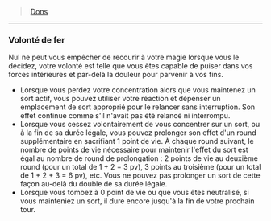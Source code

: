 ﻿---
!FeatItem
Id: feats_hd.md#volonté-de-fer
ParentLink: feats_hd.md#dons
Name: Volonté de fer
ParentName: Dons
NameLevel: 3
Attributes: {}
---
> [Dons](hd_feats.md)

---

### Volonté de fer

Nul ne peut vous empêcher de recourir à votre magie lorsque vous le décidez, votre volonté est telle que vous êtes capable de puiser dans vos forces intérieures et par-delà la douleur pour parvenir à vos fins.

* Lorsque vous perdez votre concentration alors que vous maintenez un sort actif, vous pouvez utiliser votre réaction et dépenser un emplacement de sort approprié pour le relancer sans interruption. Son effet continue comme s'il n'avait pas été relancé ni interrompu.
* Lorsque vous cessez volontairement de vous concentrer sur un sort, ou à la fin de sa durée légale, vous pouvez prolonger son effet d'un round supplémentaire en sacrifiant 1 point de vie. À chaque round suivant, le nombre de points de vie nécessaire pour maintenir l'effet du sort est égal au nombre de round de prolongation : 2 points de vie au deuxième round (pour un total de 1 + 2 = 3 pv), 3 points au troisième (pour un total de 1 + 2 + 3 = 6 pv), etc. Vous ne pouvez pas prolonger un sort de cette façon au-delà du double de sa durée légale.
* Lorsque vous tombez à 0 point de vie ou que vous êtes neutralisé, si vous mainteniez un sort, il dure encore jusqu'à la fin de votre prochain tour.

